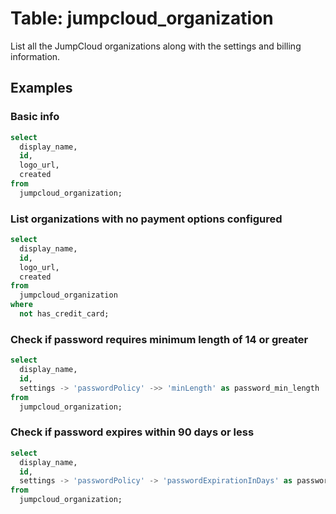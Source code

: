 # Table: jumpcloud_organization

List all the JumpCloud organizations along with the settings and billing information.

## Examples

### Basic info

```sql
select
  display_name,
  id,
  logo_url,
  created
from
  jumpcloud_organization;
```

### List organizations with no payment options configured

```sql
select
  display_name,
  id,
  logo_url,
  created
from
  jumpcloud_organization
where
  not has_credit_card;
```

### Check if password requires minimum length of 14 or greater

```sql
select
  display_name,
  id,
  settings -> 'passwordPolicy' ->> 'minLength' as password_min_length
from
  jumpcloud_organization;
```

### Check if password expires within 90 days or less

```sql
select
  display_name,
  id,
  settings -> 'passwordPolicy' -> 'passwordExpirationInDays' as password_min_length
from
  jumpcloud_organization;
```
